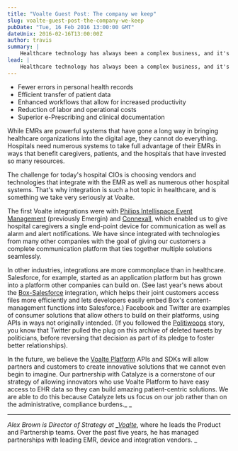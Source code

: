 ```yaml
---
title: "Voalte Guest Post: The company we keep"
slug: voalte-guest-post-the-company-we-keep
pubDate: "Tue, 16 Feb 2016 13:00:00 GMT"
dateUnix: 2016-02-16T13:00:00Z
author: travis
summary: |
    Healthcare technology has always been a complex business, and it's not getting any simpler. In the 1960s, mainframes were the behemoth systems that stored data, mostly related to a hospital's accounting functions. In the '80s and '90s, health IT turned to desktop computers and networking solutions for clinical and operational data. In recent years, federal mandates under the American Recovery and Reinvestment Act caused the focus to shift to electronic medical records (EMRs), bringing numerous advantages for patients, medical practices and health systems, and more.
lead: |
    Healthcare technology has always been a complex business, and it's not getting any simpler. In the 1960s, mainframes were the behemoth systems that stored data, mostly related to a hospital's accounting functions. In the '80s and '90s, health IT turned to desktop computers and networking solutions for clinical and operational data. In recent years, federal mandates under the American Recovery and Reinvestment Act caused the focus to shift to electronic medical records (EMRs), bringing numerous advantages for patients, medical practices and health systems, such as:
---
```



* Fewer errors in personal health records
* Efficient transfer of patient data
* Enhanced workflows that allow for increased productivity
* Reduction of labor and operational costs
* Superior e-Prescribing and clinical documentation

While EMRs are powerful systems that have gone a long way in bringing healthcare organizations into the digital age, they cannot do everything. Hospitals need numerous systems to take full advantage of their EMRs in ways that benefit caregivers, patients, and the hospitals that have invested so many resources.

The challenge for today's hospital CIOs is choosing vendors and technologies that integrate with the EMR as well as numerous other hospital systems. That's why integration is such a hot topic in healthcare, and is something we take very seriously at Voalte.

The first Voalte integrations were with [Philips Intellispace Event Management][1] (previously Emergin) and [Connexall][2], which enabled us to give hospital caregivers a single end-point device for communication as well as alarm and alert notifications. We have since integrated with technologies from many other companies with the goal of giving our customers a complete communication platform that ties together multiple solutions seamlessly. 

In other industries, integrations are more commonplace than in healthcare. Salesforce, for example, started as an application platform but has grown into a platform other companies can build on. (See last year's news about the [Box-Salesforce][3] integration, which helps their joint customers access files more efficiently and lets developers easily embed Box's content-management functions into Salesforce.) Facebook and Twitter are examples of consumer solutions that allow others to build on their platforms, using APIs in ways not originally intended. (If you followed the [Politiwoops][4] story, you know that Twitter pulled the plug on this archive of deleted tweets by politicians, before reversing that decision as part of its pledge to foster better relationships).

In the future, we believe the [Voalte Platform][5] APIs and SDKs will allow partners and customers to create innovative solutions that we cannot even begin to imagine. Our partnership with Catalyze is a cornerstone of our strategy of allowing innovators who use Voalte Platform to have easy access to EHR data so they can build amazing patient-centric solutions. We are able to do this because Catalyze lets us focus on our job rather than on the administrative, compliance burdens._ _

----

_Alex Brown is Director of Strategy at [__Voalte_][6]_, where he leads the Product and Partnership teams. Over the past five years, he has managed partnerships with leading EMR, device and integration vendors. _


[1]: http://www.usa.philips.com/healthcare/product/HC866030/intellispace-event-management-information-system
[2]: http://www.connexall.com/
[3]: http://techcrunch.com/2015/12/16/box-salesforce-partnership-demonstrates-power-of-cloud-connectivity/
[4]: http://politwoops.sunlightfoundation.com/
[5]: http://www.voalte.com/platform/
[6]: http://www.voalte.com/

